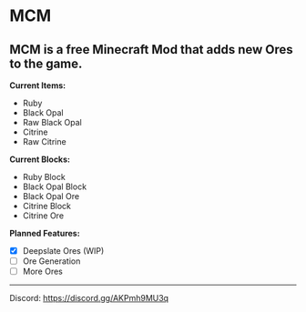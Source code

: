 # MCM
MCM is a free Minecraft Mod that adds new Ores to the game.
----------
**Current Items:**
- Ruby
- Black Opal
- Raw Black Opal
- Citrine
- Raw Citrine

**Current Blocks:**
- Ruby Block
- Black Opal Block
- Black Opal Ore
- Citrine Block
- Citrine Ore

**Planned Features:**
- [x] Deepslate Ores (WIP)
- [ ] Ore Generation
- [ ] More Ores

----------
Discord: https://discord.gg/AKPmh9MU3q
